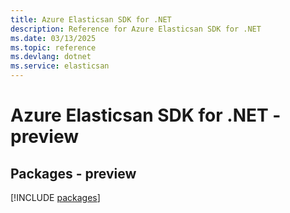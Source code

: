 ```yaml
---
title: Azure Elasticsan SDK for .NET
description: Reference for Azure Elasticsan SDK for .NET
ms.date: 03/13/2025
ms.topic: reference
ms.devlang: dotnet
ms.service: elasticsan
---
```

# Azure Elasticsan SDK for .NET - preview
## Packages - preview
[!INCLUDE [packages](elasticsan-index.md)]
